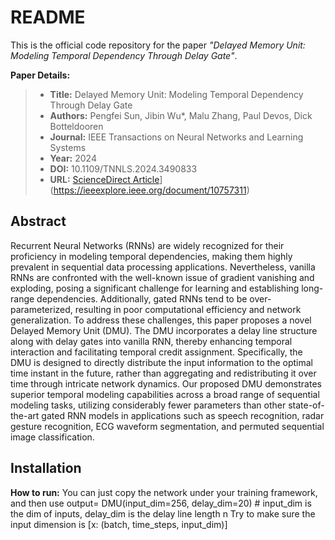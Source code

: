 
# README

This is the official code repository for the paper *"Delayed Memory Unit: Modeling Temporal Dependency Through Delay Gate"*.

**Paper Details:**

> - **Title:** Delayed Memory Unit: Modeling Temporal Dependency Through Delay Gate
> - **Authors:** Pengfei Sun, Jibin Wu*, Malu Zhang, Paul Devos, Dick Botteldooren
> - **Journal:** IEEE Transactions on Neural Networks and Learning Systems
> - **Year:** 2024
> - **DOI:** 10.1109/TNNLS.2024.3490833
> - **URL:** [ScienceDirect Article](https://www.sciencedirect.com/science/article/pii/S0893608024006026)](https://ieeexplore.ieee.org/document/10757311)

## Abstract
Recurrent Neural Networks (RNNs) are widely recognized for their proficiency in modeling temporal dependencies,
making them highly prevalent in sequential data processing
applications. Nevertheless, vanilla RNNs are confronted with
the well-known issue of gradient vanishing and exploding,
posing a significant challenge for learning and establishing
long-range dependencies. Additionally, gated RNNs tend to be
over-parameterized, resulting in poor computational efficiency
and network generalization. To address these challenges, this
paper proposes a novel Delayed Memory Unit (DMU). The
DMU incorporates a delay line structure along with delay gates
into vanilla RNN, thereby enhancing temporal interaction and
facilitating temporal credit assignment. Specifically, the DMU
is designed to directly distribute the input information to the
optimal time instant in the future, rather than aggregating and
redistributing it over time through intricate network dynamics.
Our proposed DMU demonstrates superior temporal modeling
capabilities across a broad range of sequential modeling tasks,
utilizing considerably fewer parameters than other state-of-the-art
gated RNN models in applications such as speech recognition,
radar gesture recognition, ECG waveform segmentation, and
permuted sequential image classification.



## Installation
**How to run:**
You can just copy the network under your training framework, and then use
output= DMU(input_dim=256, delay_dim=20)  # input_dim is the dim of inputs, delay_dim is the delay line length n
Try to make sure the input dimension is [x: (batch, time_steps, input_dim)]




